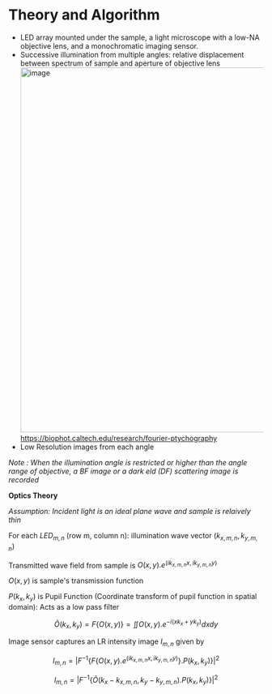 # Theory and Algorithm
- LED array mounted under the sample, a light microscope with a low-NA objective lens, and a monochromatic imaging sensor.
- Successive illumination from multiple angles: relative displacement between spectrum of sample and aperture of objective lens
  <img width="789" height="720" alt="image" src="https://github.com/user-attachments/assets/e4b4a6c3-406a-4b7e-aba5-aeb8795753dd" />
https://biophot.caltech.edu/research/fourier-ptychography
- Low Resolution images from each angle
  
_Note : When the illumination angle is restricted or higher than the angle range of objective, a BF image or a dark eld (DF) scattering image is recorded_

**Optics Theory**

_Assumption: Incident light is an ideal plane wave and sample is relaively thin_

For each $LED_{m,n}$ (row m, column n): illumination wave vector $(k_{x,m,n},k_{y,m,n})$

Transmitted wave field from sample is $O(x,y).e^{(ik_{x,m,n} x,ik_{y,m,n} y)}$

$O(x,y)$ is sample's transmission function

$P(k_x,k_y)$ is Pupil Function (Coordinate transform of pupil function in spatial domain): Acts as a low pass filter

$$\tilde{O}(k_x,k_y) = F \lbrace O(x,y)\rbrace= \iint O(x,y).e^{-i(xk_{x} + yk_{y})} dxdy$$

Image sensor captures an LR intensity image $I_{m,n}$ given by

$$I_{m,n} = | F^{-1} \lbrace F \lbrace O(x,y).e^{(ik_{x,m,n} x,ik_{y,m,n} y)} \rbrace .P(k_x,k_y) \rbrace |^2$$

$$I_{m,n} = | F^{-1} \lbrace \tilde{O}(k_x - k_{x,m,n},k_y - k_{y,m,n}).P(k_x,k_y) \rbrace |^2$$

